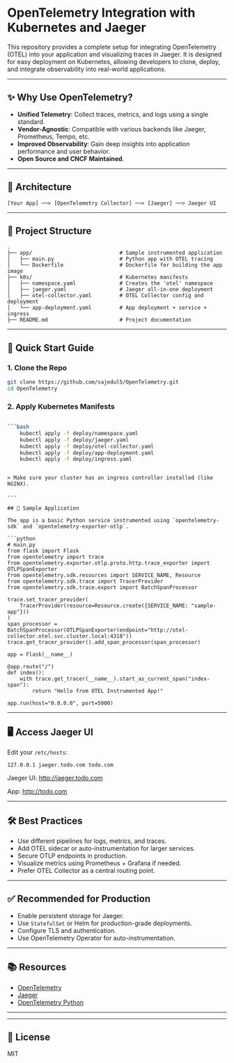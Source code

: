 
# OpenTelemetry Integration with Kubernetes and Jaeger

This repository provides a complete setup for integrating OpenTelemetry (OTEL) into your application and visualizing traces in Jaeger. It is designed for easy deployment on Kubernetes, allowing developers to clone, deploy, and integrate observability into real-world applications.

---

## ✨ Why Use OpenTelemetry?

- **Unified Telemetry**: Collect traces, metrics, and logs using a single standard.
- **Vendor-Agnostic**: Compatible with various backends like Jaeger, Prometheus, Tempo, etc.
- **Improved Observability**: Gain deep insights into application performance and user behavior.
- **Open Source and CNCF Maintained**.

---

## 🧱 Architecture

```
[Your App] ──> [OpenTelemetry Collector] ──> [Jaeger] ──> Jaeger UI
```

---

## 📁 Project Structure

```
.
├── app/                            # Sample instrumented application
│   ├── main.py                     # Python app with OTEL tracing
│   └── Dockerfile                  # Dockerfile for building the app image
├── k8s/                            # Kubernetes manifests
│   ├── namespace.yaml              # Creates the 'otel' namespace
│   ├── jaeger.yaml                 # Jaeger all-in-one deployment
│   ├── otel-collector.yaml         # OTEL Collector config and deployment
│   └── app-deployment.yaml         # App deployment + service + ingress
├── README.md                       # Project documentation

```

---

## 🚀 Quick Start Guide

### 1. Clone the Repo

```bash
git clone https://github.com/sajedul5/OpenTelemetry.git
cd OpenTelemetry
```

### 2. Apply Kubernetes Manifests

```bash

```bash
    kubectl apply -f deploy/namespace.yaml
    kubectl apply -f deploy/jaeger.yaml
    kubectl apply -f deploy/otel-collector.yaml
    kubectl apply -f deploy/app-deployment.yaml
    kubectl apply -f deploy/ingress.yaml
```
```

> Make sure your cluster has an ingress controller installed (like NGINX).

---

## 🔧 Sample Application

The app is a basic Python service instrumented using `opentelemetry-sdk` and `opentelemetry-exporter-otlp`.

```python
# main.py
from flask import Flask
from opentelemetry import trace
from opentelemetry.exporter.otlp.proto.http.trace_exporter import OTLPSpanExporter
from opentelemetry.sdk.resources import SERVICE_NAME, Resource
from opentelemetry.sdk.trace import TracerProvider
from opentelemetry.sdk.trace.export import BatchSpanProcessor

trace.set_tracer_provider(
    TracerProvider(resource=Resource.create({SERVICE_NAME: "sample-app"}))
)
span_processor = BatchSpanProcessor(OTLPSpanExporter(endpoint="http://otel-collector.otel.svc.cluster.local:4318"))
trace.get_tracer_provider().add_span_processor(span_processor)

app = Flask(__name__)

@app.route("/")
def index():
    with trace.get_tracer(__name__).start_as_current_span("index-span"):
        return "Hello from OTEL Instrumented App!"

app.run(host="0.0.0.0", port=5000)
```

---

## 🖥️ Access Jaeger UI

Edit your `/etc/hosts`:

```
127.0.0.1 jaeger.todo.com todo.com

```

Jaeger UI: http://jaeger.todo.com

App: http://todo.com

---

## 🛠 Best Practices

- Use different pipelines for logs, metrics, and traces.
- Add OTEL sidecar or auto-instrumentation for larger services.
- Secure OTLP endpoints in production.
- Visualize metrics using Prometheus + Grafana if needed.
- Prefer OTEL Collector as a central routing point.

---

## ✅ Recommended for Production

- Enable persistent storage for Jaeger.
- Use `StatefulSet` or Helm for production-grade deployments.
- Configure TLS and authentication.
- Use OpenTelemetry Operator for auto-instrumentation.

---

## 📚 Resources

- [OpenTelemetry](https://opentelemetry.io/)
- [Jaeger](https://www.jaegertracing.io/)
- [OpenTelemetry Python](https://opentelemetry-python.readthedocs.io/)

---

---

## 📄 License

MIT